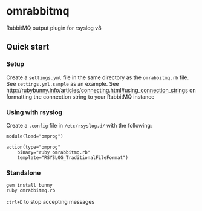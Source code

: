# omrabbitmq
RabbitMQ output plugin for rsyslog v8

## Quick start
### Setup
Create a `settings.yml` file in the same directory as the `omrabbitmq.rb` file. See `settings.yml.sample` as an example.
See http://rubybunny.info/articles/connecting.html#using_connection_strings on formatting the connection string to your RabbitMQ instance
### Using with rsyslog
Create a `.config` file in `/etc/rsyslog.d/` with the following:
```
module(load="omprog")

action(type="omprog"
	binary="ruby omrabbitmq.rb"
	template="RSYSLOG_TraditionalFileFormat")
```
### Standalone
```
gem install bunny
ruby omrabbitmq.rb
```
`ctrl+D` to stop accepting messages
